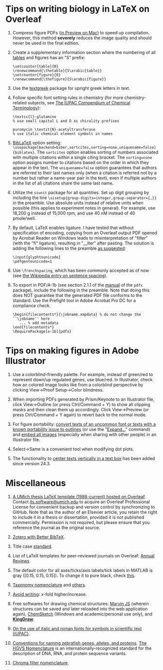 # Tips on writing biology in LaTeX on Overleaf

1. Compress figure PDFs ([in Preview on Mac](https://support.apple.com/guide/preview/compress-a-pdf-prvw1509/mac)) to speed up compilation. However, this method **severely** reduces the image quality and should never be used in the final edition.

2. Create a supplementary information section where the numbering of all [tables](https://www.latex-tables.com/) and figures has an "S" prefix:
   ```TeX
   \setcounter{table}{0}
   \renewcommand{\thetable}{S\arabic{table}}
   \setcounter{figure}{0}
   \renewcommand{\thefigure}{S\arabic{figure}}
   ```

3. Use the [textgreek](https://ctan.org/pkg/textgreek) package for upright greek letters in text.

4. Follow specific font setting rules in chemistry (for more chemistry-related subjects, see [The IUPAC Compendium of Chemical Terminology](https://goldbook.iupac.org/)):
   ```TeX
   \textsc{l}-glutamine
   % use small capital L and D as chirality prefixes
   
   puromycin \textit{N}-acetyltransferase
   % use italic chemical element symbols in names
   ```

5. [BibLaTeX](https://ctan.org/pkg/biblatex) option setting: `\usepackage[backend=biber,sortcites,sorting=none,uniquename=false]{biblatex}`. The `sortcites` option enables sorting of numbers associated with multiple citations within a single citing bracket. The `sorting=none` option assigns number to citations based on the order in which they appear in the text. The `uniquename=false` option guarantees that authors are referred to their last names only (when a citation is referred not by a number but rather a name-year pair in the text), even if multiple authors in the list of all citations share the same last name.

6. Utilize the `siunit` package for all quantities. Set up digit grouping by including the line `\sisetup{group-digits=integer,group-separator={,}}` in the preamble. Use absolute units instead of relative units when possible (this applies to experiment notes in general). For example, use 18,200 g instead of 15,000 rpm, and use 40 nM instead of 40 pmole/well.

7. By default, LaTeX enables ligature. I have tested that without specification of encoding, copying from an Overleaf output PDF opened by Acrobat Reader on Windows leads to misinterpretation of "filter" (with the "fi" ligature), resulting in "__lter" after pasting. The solution is adding the following lines to the preamble [as suggested](https://tex.stackexchange.com/questions/64188/what-are-good-ways-to-make-pdflatex-output-copy-and-pasteable):
   ```TeX
   \input{glyphtounicode}
   \pdfgentounicode=1
   ```

8. Use `\frenchspacing`, which has been commonly accepted as of now (see [the Wikipedia entry on sentence spacing](https://en.wikipedia.org/wiki/Sentence_spacing)).

9. To export in PDF/A-1b (see section 2.1.1 of the [manual](https://mirror.las.iastate.edu/tex-archive/macros/latex/contrib/pdfx/pdfx.pdf) of the `pdfx` package), include the following in the preamble. Note that doing this does NOT guarantee that the generated PDF file conforms to the standard. Use the Prefight tool in Adobe Acrobat Pro DC for a compliance check.
   ```TeX
   \begin{filecontents*}{\jobname.xmpdata} % do not change the ``\jobname'' here
      ... % add metadata
   \end{filecontents*}
   \RequirePackage[a-1b]{pdfx}
   ```

# Tips on making figures in Adobe Illustrator

1. Use a colorblind-friendly palette. For example, instead of green/red to represent down/up regulated genes, use blue/red. In Illustrator, check how an colored image looks like from a colorblind perspective by clicking View->Proof Setup->Color blindness.

2. When importing PDFs generated by Prism/Keynote to an Illustrator file, click View->Outline (or press Ctrl/Command + Y) to show all clipping masks and then clean them up accordingly. Click View->Preview (or press Ctrl/Command + Y again) to revert back to the normal mode.

3. For figure portability: [convert texts of an uncommon font or texts with a known portability issue to outlines](https://www.youtube.com/watch?v=4eF2JPl01_Y) (or use the "[Expand...](https://graphicdesign.stackexchange.com/questions/42239/difference-between-expand-and-create-outlines-in-cc)" command) and [embed all images](https://www.youtube.com/watch?v=HfKqPy4PZYY) (especially when sharing with other people) in an Illustrator file.

4. Select->Same is a convenient tool when modifying dot plots.

5. The functionality to [center texts vertically in a text box](https://community.adobe.com/t5/illustrator-discussions/how-to-center-text-vertically-in-illustrator/td-p/8210475) has been added since version 24.3.

# Miscellaneous
1. [A UMich thesis LaTeX template (1988-current) hosted on Overleaf](https://www.overleaf.com/latex/templates/university-of-michigan-dissertation-template-unofficial/tpnjzndnrzmf). Contact its.software@umich.edu to acquire an Overleaf Professional License for convenient backup and version control by synchronizing to GitHub. Note that as the author of an Elsevier article, you retain the right to include it in a thesis or dissertation, provided it is not published commercially. Permission is not required, but please ensure that you reference the journal as the original source.

2. [Zotero with Better BibTeX](https://www.zotero.org/).

3. Title case [standard](https://apastyle.apa.org/style-grammar-guidelines/capitalization/title-case).

4. List of LaTeX templates for peer-reviewed journals on Overleaf: [Annual Reviews](https://www.overleaf.com/gallery/tagged/ar)

5. The default color for all axes/ticks/axis labels/tick labels in MATLAB is gray ([0.15, 0.15, 0.15]). To change it to pure black, check [this](https://www.mathworks.com/matlabcentral/answers/332039-how-do-i-change-the-default-axis-color-and-axis-label-text-to-black).

6. [Taxonomy nomenclature](https://www.biosciencewriters.com/Species-Taxonomy-Nomenclature.aspx) and [others](https://www.biosciencewriters.com/EditingArticleLibrary.aspx).

7. [Avoid writing](https://www.future-science.com/doi/10.4155/ipk-2016-0007): $x$-fold higher/increase.

8. Free softwares for drawing chemical structures: [Marvin JS](https://marvinjs-demo.chemaxon.com/latest/demo.html) (wherein structures can be saved and later reloaded into the web application again), [ChemSketch](https://www.acdlabs.com/resources/free-chemistry-software-apps/chemsketch-freeware/) (Windows and academic/personal use only), and **[KingDraw](http://www.kingdraw.cn/en/)**.

9. [On the use of italic and roman fonts for symbols in scientific text (IUPAC)](https://iupac.org/wp-content/uploads/2016/01/ICTNS-On-the-use-of-italic-and-roman-fonts-for-symbols-in-scientific-text.pdf).

10. [Conventions for naming zebrafish genes, alleles, and proteins](https://zfin.atlassian.net/wiki/spaces/prot/pages/356155900/Conventions+For+Naming+Zebrafish+Genes). [The HGVS Nomenclature](https://hgvs-nomenclature.org/stable/) is an internationally-recognized standard for the description of DNA, RNA, and protein sequence variants.

11. [Chroma filter nomenclature](https://www.chroma.com/support/knowledge-center/about-fluorescence/nomenclature-and-conventions).
